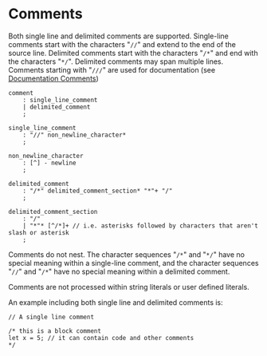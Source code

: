 # Comments

Both single line and delimited comments are supported. Single-line comments start with the
characters "`//`" and extend to the end of the source line. Delimited comments start with the
characters "`/*`" and end with the characters "`*/`". Delimited comments may span multiple lines.
Comments starting with "`///`" are used for documentation (see [Documentation
Comments](documentation-comments.md))

```grammar
comment
    : single_line_comment
    | delimited_comment
    ;

single_line_comment
    : "//" non_newline_character*
    ;

non_newline_character
    : [^] - newline
    ;

delimited_comment
    : "/*" delimited_comment_section* "*"+ "/"
    ;

delimited_comment_section
    : "/"
    | "*"* [^/*]+ // i.e. asterisks followed by characters that aren't slash or asterisk
    ;
```

Comments do not nest. The character sequences "`/*`" and "`*/`" have no special meaning within a
single-line comment, and the character sequences "`//`" and "`/*`" have no special meaning within a
delimited comment.

Comments are not processed within string literals or user defined literals.

An example including both single line and delimited comments is:

```azoth
// A single line comment

/* this is a block comment
let x = 5; // it can contain code and other comments
*/
```
